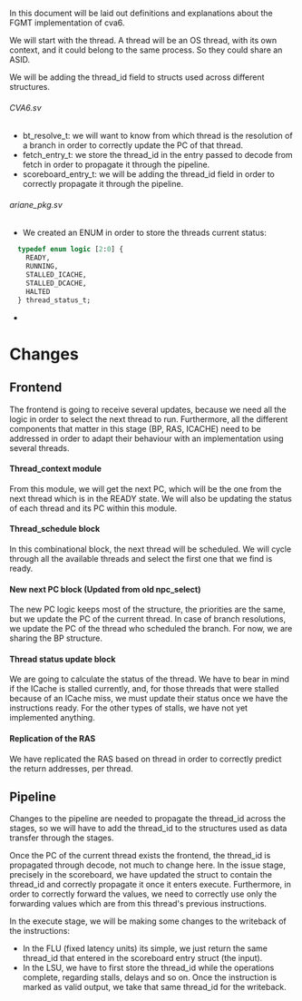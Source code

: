 In this document will be laid out definitions and explanations about the FGMT implementation of cva6.

We will start with the thread. A thread will be an OS thread, with its own context, and it could belong to the same process. So they could share an ASID.

We will be adding the thread_id field to structs used across different structures.

###### CVA6.sv

- bt_resolve_t: we will want to know from which thread is the resolution of a branch in order to correctly update the PC of that thread.
- fetch_entry_t: we store the thread_id in the entry passed to decode from fetch in order to propagate it through the pipeline.
- scoreboard_entry_t: we will be adding the thread_id field in order to correctly propagate it through the pipeline.

###### ariane_pkg.sv
- We created an ENUM in order to store the threads current status:
```systemverilog
  typedef enum logic [2:0] {
    READY,
    RUNNING,
    STALLED_ICACHE,
    STALLED_DCACHE,
    HALTED
  } thread_status_t;
```

- 

# Changes

## Frontend

The frontend is going to receive several updates, because we need all the logic in order to select the next thread to run. Furthermore, all the different components that matter in this stage (BP, RAS, ICACHE) need to be addressed in order to adapt their behaviour with an implementation using several threads.

#### Thread_context module
From this module, we will get the next PC, which will be the one from the next thread which is in the READY state. We will also be updating the status of each thread and its PC within this module.

#### Thread_schedule block
In this combinational block, the next thread will be scheduled. We will cycle through all the available threads and select the first one that we find is ready.

#### New next PC block (Updated from old npc_select)
The new PC logic keeps most of the structure, the priorities are the same, but we update the PC of the current thread. In case of branch resolutions, we update the PC of the thread who scheduled the branch. For now, we are sharing the BP structure.

#### Thread status update block
We are going to calculate the status of the thread. We have to bear in mind if the ICache is stalled currently, and, for those threads that were stalled because of an ICache miss, we must update their status once we have the instructions ready. For the other types of stalls, we have not yet implemented anything.

#### Replication of the RAS
We have replicated the RAS based on thread in order to correctly predict the return addresses, per thread.

## Pipeline
Changes to the pipeline are needed to propagate the thread_id across the stages, so we will have to add the thread_id to the structures used as data transfer through the stages.

Once the PC of the current thread exists the frontend, the thread_id is propagated through decode, not much to change here. 
In the issue stage, precisely in the scoreboard, we have updated the struct to contain the thread_id and correctly propagate it once it enters execute. Furthermore, in order to correctly forward the values, we need to correctly use only the forwarding values which are from this thread's previous instructions.

In the execute stage, we will be making some changes to the writeback of the instructions:
- In the FLU (fixed latency units) its simple, we just return the same thread_id that entered in the scoreboard entry struct (the input).
- In the LSU, we have to first store the thread_id while the operations complete, regarding stalls, delays and so on. Once the instruction is marked as valid output, we take that same thread_id for the writeback.
